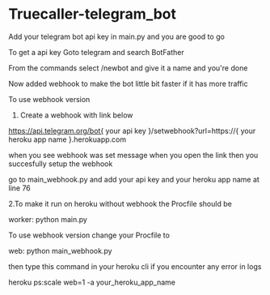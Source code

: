 # Truecaller-telegram_bot

Add your telegram bot api key in main.py and you are good to go

To get a api key Goto telegram and search BotFather 

From the commands select /newbot and give it a name and you're done

Now added webhook to make the bot little bit faster if it has more traffic

To use webhook version 

1. Create a webhook with link below

https://api.telegram.org/bot{ your api key }/setwebhook?url=https://{ your heroku app name }.herokuapp.com

when you see webhook was set message when you open the link then you succesfully setup the webhook

go to main_webhook.py and add your api key and your heroku app name at line 76

2.To make it run on heroku without webhook the Procfile should be 

worker: python main.py

To use webhook version change your Procfile to

web: python main_webhook.py 

then type this command in your heroku cli if you encounter any error in logs

heroku ps:scale web=1 -a your_heroku_app_name
